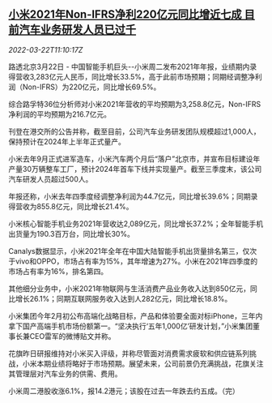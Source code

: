 <!--1647948662000-->
[小米2021年Non-IFRS净利220亿元同比增近七成 目前汽车业务研发人员已过千](https://cn.reuters.com/article/xiaomi-profit-0322-tues-idCNKCS2LJ10U)
------

<div><i>2022-03-22T11:10:17Z</i></div><p>路透北京3月22日 - 中国智能手机巨头--小米周二发布2021年年报，业绩期内录得营收3,283亿元人民币，同比增长33.5%，高于此前市场预期；同期经调整净利润（Non-IFRS）为220亿元，同比增长69.5%。</p><p>综合路孚特36位分析师对小米2021年营收的平均预期为3,258.8亿元，Non-IFRS净利润的平均预期为216.7亿元。</p><p>刊登在港交所的公告并称，截至目前，公司汽车业务研发团队规模超过1,000人，保持预计在2024年上半年正式量产。</p><p>小米去年9月正式进军造车，小米汽车两个月后“落户”北京市，并宣布目标建设年产量30万辆整车工厂，预计2024年首车下线并实现量产。截至三季度末，该公司汽车研发人员超过500人。</p><p>年报还称，小米去年四季度经调整净利润为44.7亿元，同比增长39.6%；同期录得营收为855.8亿元，同比增长21.4%。</p><p>小米核心智能手机业务2021年营收达2,089亿元，同比增长37.2%；全年智能手机出货量为190.3百万台，同比增长30%。</p><p>Canalys数据显示，小米2021年全年在中国大陆智能手机出货量排名第三，仅次于vivo和OPPO，市场占有率为15%，其年增速为27%。小米在2021年四季度的市场占有率为16%，排名第四。</p><p>其他细分业务中，小米2021年物联网与生活消费产品业务收入达到850亿元，同比增长26.1%；同期互联网服务收入达到人282亿元，同比增长18.8%。</p><p>小米集团今年2月初公布高端化战略目标，产品和体验要全面对标iPhone，三年内拿下国产高端手机市场份额第一。“坚决执行‘五年1,000亿’研发计划，”小米集团董事长兼CEO雷军的微博贴文并称。</p><p>花旗昨日研报维持对小米买入评级，并称尽管面对消费需求疲软和供应链系列挑战，小米本期业绩将略好于市场预期。展望未来，公司前景仍充满挑战，花旗关注其管理层对汽车业务的供需、费用。</p><p>小米周二港股收涨6.1%，报14.2港元；该股在过去一年跌去约五成。（完）</p>
